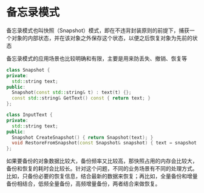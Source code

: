 
# 备忘录模式

备忘录模式也叫快照（Snapshot）模式，即在不违背封装原则的前提下，捕获一个对象的内部状态，并在该对象之外保存这个状态，以便之后恢复对象为先前的状态

备忘录模式的应用场景也比较明确和有限，主要是用来防丢失、撤销、恢复等

```cpp
class Snapshot {
private:
  std::string text;
public:
  Snapshot(const std::string& t) : text(t) {};
  const std::string& GetText() const { return text; }
};

class InputText {
private:
  std::string text;
public:
  Snapshot CreateSnapshot() { return Snapshot(text); }
  void RestoreFromSnapshot(const Snapshot& snapshot) { text = snapshot.GetText(); }
};
```

如果要备份的对象数据比较大，备份频率又比较高，那快照占用的内存会比较大，备份和恢复的耗时会比较长。针对这个问题，不同的业务场景有不同的处理方式。比如，只备份必要的恢复信息，结合最新的数据来恢复；再比如，全量备份和增量备份相结合，低频全量备份，高频增量备份，两者结合来做恢复。

